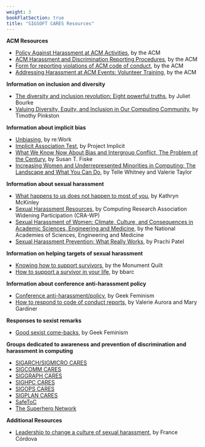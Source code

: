 ```yaml
---
weight: 3
bookFlatSection: true
title: "SIGSOFT CARES Resources"
---
```


__ACM Resources__
* [Policy Against Harassment at ACM Activities](https://www.acm.org/special-interest-groups/volunteer-resources/officers-manual/policy-against-discrimination-and-harassment), by the ACM
* [ACM Harassment and Discrimination Reporting Procedures](https://www.acm.org/about-acm/reporting-unacceptable-behavior), by the ACM
* [Form for reporting violations of ACM code of conduct](https://services.acm.org/harass/harass.cfm), by the ACM
* [Addressing Harassment at ACM Events: Volunteer Training](https://youtu.be/jKfAAU2-qs0), by the ACM

__Information on inclusion and diversity__
* [The diversity and inclusion revolution: Eight powerful truths](https://urldefense.com/v3/__https:/www2.deloitte.com/us/en/insights/deloitte-review/issue-22/diversity-and-inclusion-at-work-eight-powerful-truths.html__;!!LIr3w8kk_Xxm!_b4N7uIztEGZI2NNVIfCL_fXdqGIoDproDX17-FkX9-josxIjI--5x1jDJJ_$), by Juliet Bourke
* [Valuing Diversity, Equity, and Inclusion in Our Computing Community](https://urldefense.com/v3/__https:/www.sigarch.org/valuing-diversity-equity-and-inclusion-in-our-computing-community/__;!!LIr3w8kk_Xxm!_b4N7uIztEGZI2NNVIfCL_fXdqGIoDproDX17-FkX9-josxIjI--5wykFZfN$), by Timothy Pinkston

__Information about implicit bias__
* [Unbiasing](https://rework.withgoogle.com/subjects/unbiasing/), by re:Work
* [Implicit Association Test](https://implicit.harvard.edu/implicit/takeatest.html), by Project Implicit
* [What We Know Now About Bias and Intergroup Conflict, The Problem of the Century](https://journals.sagepub.com/doi/10.1111/1467-8721.00183), by Susan T. Fiske
* [Increasing Women and Underrepresented Minorities in Computing: The Landscape and What You Can Do](https://www.computer.org/csdl/magazine/co/2018/10/mco2018100024/17D45X2fUFy), by Telle Whitney and Valerie Taylor

__Information about sexual harassment__
* [What happens to us does not happen to most of you](https://www.sigarch.org/what-happens-to-us-does-not-happen-to-most-of-you/), by Kathryn McKinley
* [Sexual Harassment Resources](https://cra.org/cra-wp/sexual-harassment/), by Computing Research Association Widening Participation (CRA-WP)
* [Sexual Harassment of Women: Climate, Culture, and Consequences in Academic Sciences, Engineering and Medicine](https://sites.nationalacademies.org/shstudy/index.htm), by the National Academies of Sciences, Engineering and Medicine
* [Sexual Harassment Prevention: What Really Works](https://spectrum.ieee.org/at-work/tech-careers/sexual-harassment-prevention-what-really-works), by Prachi Patel

__Information on helping targets of sexual harassment__
* [Knowing how to support survivors](https://themonumentquilt.org/supportingsurvivors.pdf), by the Monument Quilt
* [How to support a survivor in your life](https://barcc.org/help/someone/), by bbarc

__Information about conference anti-harassment policy__
* [Conference anti-harassment/policy](https://geekfeminism.wikia.org/wiki/Conference_anti-harassment/Policy), by Geek Feminism
* [How to respond to code of conduct reports](https://files.frameshiftconsulting.com/books/cocguide.pdf), by Valerie Aurora and Mary Gardiner

__Responses to sexist remarks__
* [Good sexist come-backs](https://geekfeminism.wikia.org/wiki/Good_sexism_comebacks), by Geek Feminism

__Groups dedicated to awareness and prevention of discrimination and harassment in computing__
* [SIGARCH/SIGMICRO CARES](https://www.sigarch.org/benefit/cares/)
* [SIGCOMM CARES](https://conferences.sigcomm.org/sigcomm/2018/policies.html)
* [SIGGRAPH CARES](https://www.siggraph.org/acm-siggraph-cares/)
* [SIGHPC CARES](https://www.sighpc.org/about/policies-and-guidelines/acm-sighpc-cares)
* [SIGOPS CARES](https://www.sigops.org/cares/)
* [SIGPLAN CARES](http://www.sigplan.org/Cares/)
* [SafeToC](http://safetoc.org/)
* [The Superhero Network](https://github.com/iyzhang/superhero-network)

__Additional Resources__
* [Leadership to change a culture of sexual harassment](https://science.sciencemag.org/content/sci/367/6485/1430.full.pdf), by France Córdova
